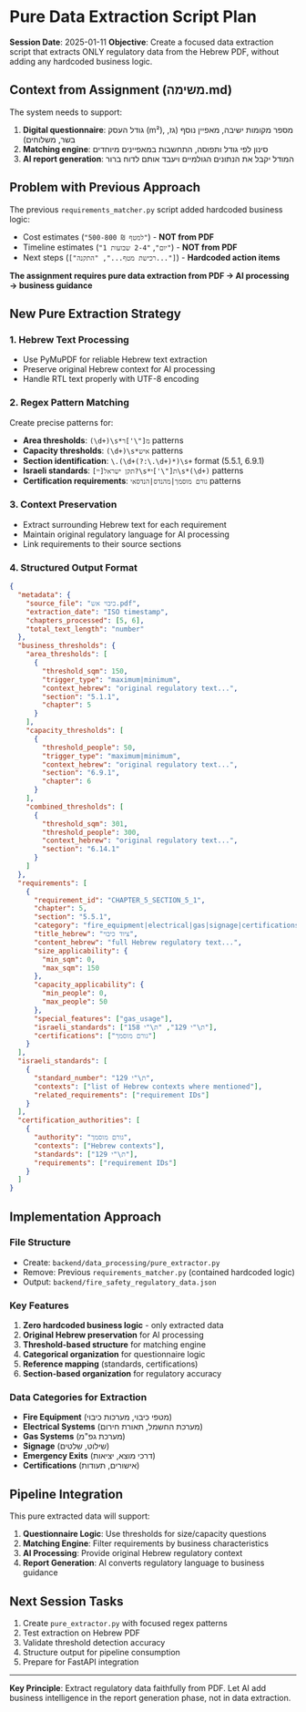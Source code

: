 # Pure Data Extraction Script Plan

**Session Date**: 2025-01-11
**Objective**: Create a focused data extraction script that extracts ONLY regulatory data from the Hebrew PDF, without adding any hardcoded business logic.

## Context from Assignment (משימה.md)

The system needs to support:
1. **Digital questionnaire**: גודל העסק (m²), מספר מקומות ישיבה, מאפיין נוסף (גז, בשר, משלוחים)
2. **Matching engine**: סינון לפי גודל ותפוסה, התחשבות במאפיינים מיוחדים  
3. **AI report generation**: המודל יקבל את הנתונים הגולמיים ויעבד אותם לדוח ברור

## Problem with Previous Approach

The previous `requirements_matcher.py` script added hardcoded business logic:
- Cost estimates (`"500-800 ₪ למטף"`) - **NOT from PDF**
- Timeline estimates (`"1 יום"`, `"2-4 שבועות"`) - **NOT from PDF**
- Next steps (`["רכישת מטף...", "התקנה..."]`) - **Hardcoded action items**

**The assignment requires pure data extraction from PDF → AI processing → business guidance**

## New Pure Extraction Strategy

### 1. Hebrew Text Processing
- Use PyMuPDF for reliable Hebrew text extraction
- Preserve original Hebrew context for AI processing
- Handle RTL text properly with UTF-8 encoding

### 2. Regex Pattern Matching
Create precise patterns for:
- **Area thresholds**: `(\d+)\s*מ["\']ר` patterns
- **Capacity thresholds**: `(\d+)\s*איש` patterns  
- **Section identification**: `\.(\d+(?:\.\d+)*)\s+` format (5.5.1, 6.9.1)
- **Israeli standards**: `תקן ישראל[יי]?\s*ת["\']י\s*(\d+)` patterns
- **Certification requirements**: `גורם מוסמך|מהנדס|הנדסאי` patterns

### 3. Context Preservation
- Extract surrounding Hebrew text for each requirement
- Maintain original regulatory language for AI processing
- Link requirements to their source sections

### 4. Structured Output Format

```json
{
  "metadata": {
    "source_file": "כיבוי אש.pdf",
    "extraction_date": "ISO timestamp",
    "chapters_processed": [5, 6],
    "total_text_length": "number"
  },
  "business_thresholds": {
    "area_thresholds": [
      {
        "threshold_sqm": 150,
        "trigger_type": "maximum|minimum",
        "context_hebrew": "original regulatory text...",
        "section": "5.1.1",
        "chapter": 5
      }
    ],
    "capacity_thresholds": [
      {
        "threshold_people": 50,
        "trigger_type": "maximum|minimum", 
        "context_hebrew": "original regulatory text...",
        "section": "6.9.1",
        "chapter": 6
      }
    ],
    "combined_thresholds": [
      {
        "threshold_sqm": 301,
        "threshold_people": 300,
        "context_hebrew": "original regulatory text...",
        "section": "6.14.1"
      }
    ]
  },
  "requirements": [
    {
      "requirement_id": "CHAPTER_5_SECTION_5_1",
      "chapter": 5,
      "section": "5.5.1",
      "category": "fire_equipment|electrical|gas|signage|certifications",
      "title_hebrew": "ציוד כיבוי",
      "content_hebrew": "full Hebrew regulatory text...",
      "size_applicability": {
        "min_sqm": 0,
        "max_sqm": 150
      },
      "capacity_applicability": {
        "min_people": 0,
        "max_people": 50
      },
      "special_features": ["gas_usage"],
      "israeli_standards": ["ת\"י 129", "ת\"י 158"],
      "certifications": ["גורם מוסמך"]
    }
  ],
  "israeli_standards": [
    {
      "standard_number": "ת\"י 129",
      "contexts": ["list of Hebrew contexts where mentioned"],
      "related_requirements": ["requirement IDs"]
    }
  ],
  "certification_authorities": [
    {
      "authority": "גורם מוסמך",
      "contexts": ["Hebrew contexts"],
      "standards": ["ת\"י 129"],
      "requirements": ["requirement IDs"]
    }
  ]
}
```

## Implementation Approach

### File Structure
- Create: `backend/data_processing/pure_extractor.py`
- Remove: Previous `requirements_matcher.py` (contained hardcoded logic)
- Output: `backend/fire_safety_regulatory_data.json`

### Key Features
1. **Zero hardcoded business logic** - only extracted data
2. **Original Hebrew preservation** for AI processing
3. **Threshold-based structure** for matching engine
4. **Categorical organization** for questionnaire logic  
5. **Reference mapping** (standards, certifications)
6. **Section-based organization** for regulatory accuracy

### Data Categories for Extraction
- **Fire Equipment** (מטפי כיבוי, מערכות כיבוי)
- **Electrical Systems** (מערכת החשמל, תאורת חירום)
- **Gas Systems** (מערכת גפ"מ)
- **Signage** (שילוט, שלטים)
- **Emergency Exits** (דרכי מוצא, יציאות)
- **Certifications** (אישורים, תעודות)

## Pipeline Integration

This pure extracted data will support:
1. **Questionnaire Logic**: Use thresholds for size/capacity questions
2. **Matching Engine**: Filter requirements by business characteristics
3. **AI Processing**: Provide original Hebrew regulatory context
4. **Report Generation**: AI converts regulatory language to business guidance

## Next Session Tasks

1. Create `pure_extractor.py` with focused regex patterns
2. Test extraction on Hebrew PDF
3. Validate threshold detection accuracy
4. Structure output for pipeline consumption
5. Prepare for FastAPI integration

---

**Key Principle**: Extract regulatory data faithfully from PDF. Let AI add business intelligence in the report generation phase, not in data extraction.